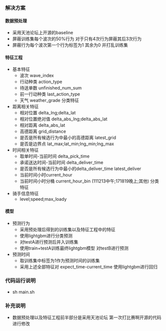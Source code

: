 ### 解决方案

#### 数据预处理

- 采用天池论坛上开源的baseline
- 屏蔽训练集每个波次的50%行为 对于只有4次行为屏蔽其后3次行为
- 屏蔽行为每个波次第一个行为标签为1 其余为0 并打乱训练集

#### 特征工程

- 基本特征
  - 波次 wave_index 
  - 行动种类 action_type 
  - 待送单数 unfinished_num_sum 
  - 前一行动种类 last_action_type
  - 天气 weather_grade 分类特征
- 距离相关特征
  - 相对位置 delta_lng;delta_lat
  - 相对位置绝对值 delta_abs_lng;delta_abs_lat
  - 相对距离 delta_abs_lat
  - 高德距离 grid_distance
  - 是否是所有候选行为中最小的高德距离 latest_grid
  - 是否是边界点 lat_max;lat_min;lng_min;lng_max
- 时间相关特征
  - 取单时间-当前时间 delta_pick_time
  - 承诺送达时间-当前时间 delta_deliver_time
  - 是否是所有候选行为中最小的delta_deliver_time latest_deliver
  - 当前时间小时current_hour
  - 当前时间小时分桶 current_hour_bin (111213中午;171819晚上;其他) 分类特征
- 骑手信息特征
  - level;speed;max_loady

#### 模型

- 预测行为
  - 采用预处理后得到的训练集以及特征工程中的特征
  - 使用lightgbm进行分类预测
  - 对testA进行预测后并入训练集
  - 使用train+testA训练最终lightgbm模型 对testB进行预测
- 预测时间 
  - 取训练集中标签为1作为预测时间的训练集 
  - 采用上述全部特征对 expect_time-current_time 使用lightgbm进行回归

### 代码运行说明

- sh main.sh

### 补充说明
- 数据预处理以及特征工程前半部分是采用天池论坛 第一次打比赛啊开源的代码进行修改